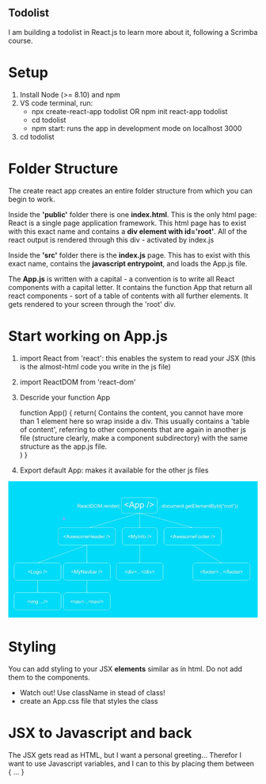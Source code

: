## Todolist

I am building a todolist in React.js to learn more about it, following a Scrimba course. 

# Setup

1. Install Node (>= 8.10) and npm
2. VS code terminal, run:
    - npx create-react-app todolist OR npm init react-app todolist
    - cd todolist
    - npm start: runs the app in development mode on localhost 3000
3. cd todolist

# Folder Structure

The create react app creates an entire folder structure from which you can begin to work. 

Inside the **'public'** folder there is one **index.html**. This is the only html page: React is a single page application framework.  This html page has to exist with this exact name and contains a **div element with id='root'**. All of the react output is rendered through this div - activated by index.js

Inside the **'src'** folder there is the **index.js** page. This has to exist with this exact name, contains the **javascript entrypoint**, and loads the App.js file.

The **App.js** is written with a capital - a convention is to write all React components with a capital letter. It contains the function App that return all react components - sort of a table of contents with all further elements. It gets rendered to your screen through the 'root' div. 

# Start working on App.js

1. import React from 'react': this enables the system to read your JSX (this is the almost-html code you write in the js file)
2. import ReactDOM from 'react-dom'
3. Descride your function App

    function App() {
        return(
            Contains the content, you cannot have more than 1 element here so wrap inside a div.
            This usually contains a 'table of content', referring to other components that are again in another js file (structure clearly, make a component subdirectory) with the same structure as the app.js file.  
        )
    }

4. Export default App: makes it available for the other js files

![React tree structure](public/React-tree-structure.jpg)

# Styling

You can add styling to your JSX **elements** similar as in html. Do not add them to the components.

- Watch out! Use className in stead of class!
- create an App.css file that styles the class

# JSX to Javascript and back

The JSX gets read as HTML, but I want a personal greeting... Therefor I want to use Javascript variables, and I can to this by placing them between { ... }